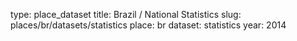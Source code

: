 type: place_dataset
title: Brazil / National Statistics
slug: places/br/datasets/statistics
place: br
dataset: statistics
year: 2014
